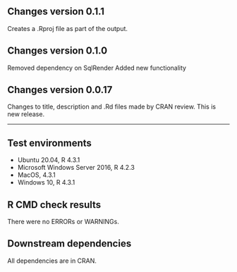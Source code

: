 ## Changes version 0.1.1
Creates a .Rproj file as part of the output.

## Changes version 0.1.0
Removed dependency on SqlRender
Added new functionality

## Changes version 0.0.17
Changes to title, description and .Rd files made by CRAN review.
This is new release.

---

## Test environments
* Ubuntu 20.04, R 4.3.1
* Microsoft Windows Server 2016, R 4.2.3
* MacOS, 4.3.1
* Windows 10, R 4.3.1

## R CMD check results

There were no ERRORs or WARNINGs. 

## Downstream dependencies

All dependencies are in CRAN.